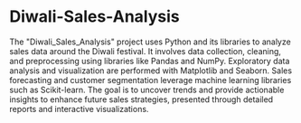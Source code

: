 # Diwali-Sales-Analysis
The "Diwali_Sales_Analysis" project uses Python and its libraries to analyze sales data around the Diwali festival. It involves data collection, cleaning, and preprocessing using libraries like Pandas and NumPy. Exploratory data analysis and visualization are performed with Matplotlib and Seaborn. Sales forecasting and customer segmentation leverage machine learning libraries such as Scikit-learn. The goal is to uncover trends and provide actionable insights to enhance future sales strategies, presented through detailed reports and interactive visualizations.
